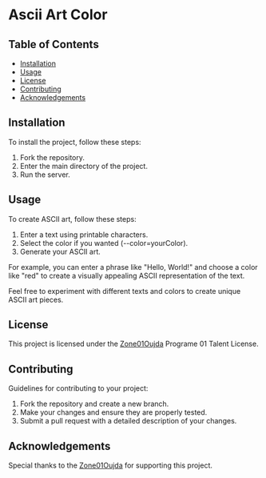 # Ascii Art Color

## Table of Contents

- [Installation](#installation)
- [Usage](#usage)
- [License](#license)
- [Contributing](#contributing) 
- [Acknowledgements](#acknowledgements)      

## Installation
To install the project, follow these steps:
1. Fork the repository.
2. Enter the main directory of the project.
3. Run the server.

## Usage
To create ASCII art, follow these steps:
1. Enter a text using printable characters.
2. Select the color if you wanted (--color=yourColor).
3. Generate your ASCII art.

For example, you can enter a phrase like "Hello, World!" and choose a color like "red" to create a visually appealing ASCII representation of the text.

Feel free to experiment with different texts and colors to create unique ASCII art pieces.

## License
This project is licensed under the [Zone01Oujda](https://learn.zone01oujda.ma/) Programe 01 Talent License.

## Contributing

Guidelines for contributing to your project:

1. Fork the repository and create a new branch.
2. Make your changes and ensure they are properly tested.
3. Submit a pull request with a detailed description of your changes.
 

## Acknowledgements

Special thanks to the  [Zone01Oujda](https://learn.zone01oujda.ma/) for supporting this project.

